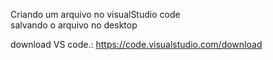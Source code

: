Criando um arquivo no visualStudio code
<br>salvando o arquivo no desktop

download VS code.: https://code.visualstudio.com/download

